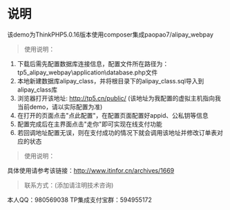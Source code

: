 说明
=====
该demo为ThinkPHP5.0.16版本使用composer集成paopao7/alipay_webpay

>使用说明：

1. 下载后需先配置数据库连接信息，配置文件所在路径为：
tp5_alipay_webpay\application\database.php文件
2. 本地新建数据库alipay_class，并将根目录下的alipay_class.sql导入到alipay_class库
3. 浏览器打开该地址: http://tp5.cn/public/ (该地址为我配置的虚拟主机指向我当前demo，请以实际配置为准)
4. 在打开的页面点击"点此配置"，在配置页面配置好appid、公私钥等信息 
5. 配置完成后在主界面点击"走你"即可实现在线支付功能
6. 若回调地址配置无误，则在支付成功的情况下就会调用该地址并修改订单表对应的状态

>使用说明：

具体使用请参考该链接：http://www.itinfor.cn/archives/1669

>联系方式：(添加请注明技术咨询)

本人QQ：980569038
TP集成支付宝群：594955172